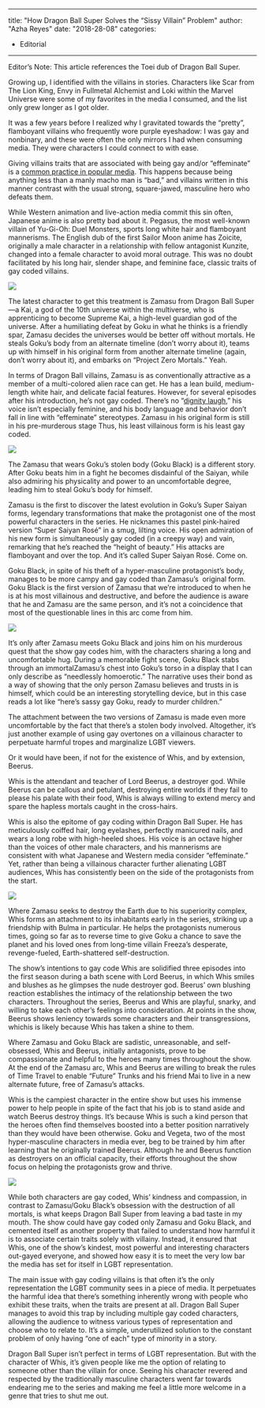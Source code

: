 
---
title: "How Dragon Ball Super Solves the &#8220;Sissy Villain&#8221; Problem"
author: "Azha Reyes"
date: "2018-28-08"
categories:
- Editorial
---

Editor’s Note: This article references the Toei dub of Dragon Ball Super.

Growing up, I identified with the villains in stories. Characters like Scar from The Lion King, Envy in Fullmetal Alchemist and Loki within the Marvel Universe were some of my favorites in the media I consumed, and the list only grew longer as I got older.

It was a few years before I realized why I gravitated towards the “pretty”, flamboyant villains who frequently wore purple eyeshadow: I was gay and nonbinary, and these were often the only mirrors I had when consuming media. They were characters I could connect to with ease.

Giving villains traits that are associated with being gay and/or “effeminate” is a [common practice in popular media](https://tvtropes.org/pmwiki/pmwiki.php/Main/SissyVillain). This happens because being anything less than a manly macho man is “bad,” and villains written in this manner contrast with the usual strong, square-jawed, masculine hero who defeats them. 

While Western animation and live-action media commit this sin often, Japanese anime is also pretty bad about it. Pegasus, the most well-known villain of Yu-Gi-Oh: Duel Monsters, sports long white hair and flamboyant mannerisms. The English dub of the first Sailor Moon anime has Zoicite, originally a male character in a relationship with fellow antagonist Kunzite, changed into a female character to avoid moral outrage. This was no doubt facilitated by his long hair, slender shape, and feminine face, classic traits of gay coded villains.

![](https://i2.wp.com/vrvblog.co/wp-content/uploads/2018/08/Overkill.png?resize=1170%2C658&#038;ssl=1)

The latest character to get this treatment is Zamasu from Dragon Ball Super—a Kai, a god of the 10th universe within the multiverse, who is apprenticing to become Supreme Kai, a high-level guardian god of the universe. After a humiliating defeat by Goku in what he thinks is a friendly spar, Zamasu decides the universes would be better off without mortals. He steals Goku’s body from an alternate timeline (don’t worry about it), teams up with himself in his original form from another alternate timeline (again, don’t worry about it), and embarks on “Project Zero Mortals.” Yeah. 

In terms of Dragon Ball villains, Zamasu is as conventionally attractive as a member of a multi-colored alien race can get. He has a lean build, medium-length white hair, and delicate facial features. However, for several episodes after his introduction, he’s not gay coded. There’s no “[dignity laugh](https://www.youtube.com/watch?v=blHBFzEBwB4),” his voice isn’t especially feminine, and his body language and behavior don’t fall in line with “effeminate” stereotypes. Zamasu in his original form is still in his pre-murderous stage Thus, his least villainous form is his least gay coded.

![](https://i2.wp.com/vrvblog.co/wp-content/uploads/2018/08/PleaseStop.png?resize=1170%2C658&#038;ssl=1)

The Zamasu that wears Goku’s stolen body (Goku Black) is a different story. After Goku beats him in a fight he becomes disdainful of the Saiyan, while also admiring his physicality and power to an uncomfortable degree, leading him to steal Goku’s body for himself. 

Zamasu is the first to discover the latest evolution in Goku’s Super Saiyan forms, legendary transformations that make the protagonist one of the most powerful characters in the series. He nicknames this pastel pink-haired version “Super Saiyan Rosé” in a smug, lilting voice. His open admiration of his new form is simultaneously gay coded (in a creepy way) and vain, remarking that he’s reached the “height of beauty.” His attacks are flamboyant and over the top. And it’s called Super Saiyan Rosé. Come on.

Goku Black, in spite of his theft of a hyper-masculine protagonist’s body, manages to be more campy and gay coded than Zamasu’s  original form. Goku Black is the first version of Zamasu that we’re introduced to when he is at his most villainous and destructive, and before the audience is aware that he and Zamasu are the same person, and it’s not a coincidence that most of the questionable lines in this arc come from him. 

![](https://i2.wp.com/vrvblog.co/wp-content/uploads/2018/08/SeriouslyWhy.png?resize=1170%2C658&#038;ssl=1)

It’s only after Zamasu meets Goku Black and joins him on his murderous quest that the show gay codes him, with the characters sharing a long and uncomfortable hug. During a memorable fight scene, Goku Black stabs through an immortalZamasu’s chest into Goku’s torso in a display that I can only describe as “needlessly homoerotic.” The narrative uses their bond as a way of showing that the only person Zamasu believes and trusts in is himself, which could be an interesting storytelling device, but in this case reads a lot like “here’s sassy gay Goku, ready to murder children.” 

The attachment between the two versions of Zamasu is made even more uncomfortable by the fact that there’s a stolen body involved. Altogether, it’s just another example of using gay overtones on a villainous character to perpetuate harmful tropes and marginalize LGBT viewers. 

Or it would have been, if not for the existence of Whis, and by extension, Beerus.

Whis is the attendant and teacher of Lord Beerus, a destroyer god. While Beerus can be callous and petulant, destroying entire worlds if they fail to please his palate with their food, Whis is always willing to extend mercy and spare the hapless mortals caught in the cross-hairs. 

Whis is also the epitome of gay coding within Dragon Ball Super. He has meticulously coiffed hair, long eyelashes, perfectly manicured nails, and wears a long robe with high-heeled shoes. His voice is an octave higher than the voices of other male characters, and his mannerisms are consistent with what Japanese and Western media consider “effeminate.” Yet, rather than being a villainous character further alienating LGBT audiences, Whis has consistently been on the side of the protagonists from the start. 

![](https://i1.wp.com/vrvblog.co/wp-content/uploads/2018/08/HottestAlbum.png?resize=1170%2C658&#038;ssl=1)

Where Zamasu seeks to destroy the Earth due to his superiority complex, Whis forms an attachment to its inhabitants early in the series, striking up a friendship with Bulma in particular. He helps the protagonists numerous times, going so far as to reverse time to give Goku a chance to save the planet and his loved ones from long-time villain Freeza’s desperate, revenge-fueled, Earth-shattered self-destruction.

The show’s intentions to gay code Whis are solidified three episodes into the first season during a bath scene with Lord Beerus, in which Whis smiles and blushes as he glimpses the nude destroyer god. Beerus’ own blushing reaction establishes the intimacy of the relationship between the two characters. Throughout the series, Beerus and Whis are playful, snarky, and willing to take each other&#8217;s feelings into consideration. At points in the show, Beerus shows leniency towards some characters and their transgressions, whichis is likely because Whis has taken a shine to them. 

Where Zamasu and Goku Black are sadistic, unreasonable, and self-obsessed, Whis and Beerus, initially antagonists, prove to be compassionate and helpful to the heroes many times throughout the show. At the end of the Zamasu arc, Whis and Beerus are willing to break the rules of Time Travel to enable “Future” Trunks and his friend Mai to live in a new alternate future, free of Zamasu’s attacks. 

Whis is the campiest character in the entire show but uses his immense power to help people in spite of the fact that his job is to stand aside and watch Beerus destroy things. It’s because Whis is such a kind person that the heroes often find themselves boosted into a better position narratively than they would have been otherwise. Goku and Vegeta, two of the most hyper-masculine characters in media ever, beg to be trained by him after learning that he originally trained Beerus. Although he and Beerus function as destroyers on an official capacity, their efforts throughout the show focus on helping the protagonists grow and thrive.

![](https://i1.wp.com/vrvblog.co/wp-content/uploads/2018/08/WhisBlush.png?resize=1170%2C658&#038;ssl=1)

While both characters are gay coded, Whis’ kindness and compassion, in contrast to Zamasu/Goku Black’s obsession with the destruction of all mortals, is what keeps Dragon Ball Super from leaving a bad taste in my mouth. The show could have gay coded only Zamasu and Goku Black, and cemented itself as another property that failed to understand how harmful it is to associate certain traits solely with villainy. Instead, it ensured that Whis, one of the show’s kindest, most powerful and interesting characters out-gayed everyone, and showed how easy it is to meet the very low bar the media has set for itself in LGBT representation.

The main issue with gay coding villains is that often it’s the only representation the LGBT community sees in a piece of media. It perpetuates the harmful idea that there&#8217;s something inherently wrong with people who exhibit these traits, when the traits are present at all. Dragon Ball Super manages to avoid this trap by including multiple gay coded characters, allowing the audience to witness various types of representation and choose who to relate to. It&#8217;s a simple, underutilized solution to the constant problem of only having “one of each” type of minority in a story.  

Dragon Ball Super isn’t perfect in terms of LGBT representation. But with the character of Whis, it’s given people like me the option of relating to someone other than the villain for once. Seeing his character revered and respected by the traditionally masculine characters went far towards endearing me to the series and making me feel a little more welcome in a genre that tries to shut me out. 
